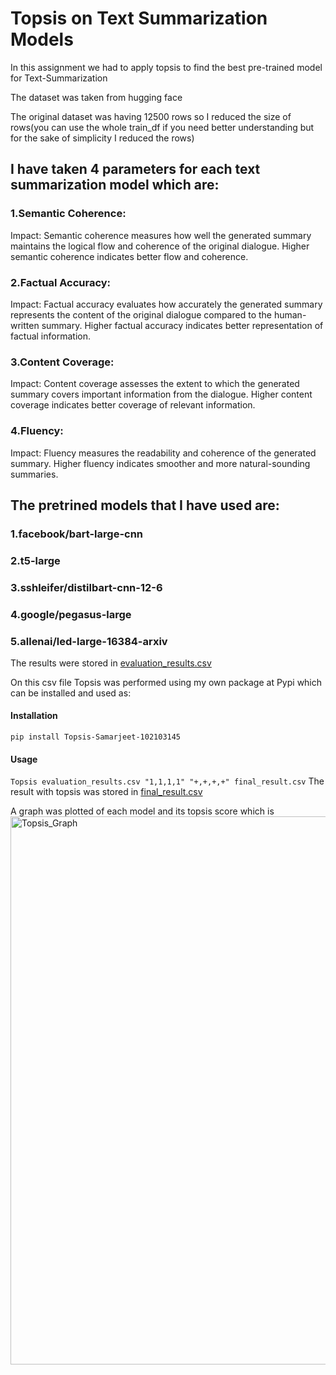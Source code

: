 # Topsis on Text Summarization Models
In this assignment we had to apply topsis to find the best pre-trained model for Text-Summarization

The dataset was taken from hugging face

The original dataset was having 12500 rows so I reduced the size of rows(you can use the whole train_df if you need better understanding but for the sake of simplicity I reduced the rows)

## I have taken 4 parameters for each text summarization model which are:
### 1.Semantic Coherence:
Impact: Semantic coherence measures how well the generated summary maintains the logical flow and coherence of the original dialogue. Higher semantic coherence indicates better flow and coherence.
### 2.Factual Accuracy:
Impact: Factual accuracy evaluates how accurately the generated summary represents the content of the original dialogue compared to the human-written summary. Higher factual accuracy indicates better representation of factual information.
### 3.Content Coverage:
Impact: Content coverage assesses the extent to which the generated summary covers important information from the dialogue. Higher content coverage indicates better coverage of relevant information.
### 4.Fluency:
Impact: Fluency measures the readability and coherence of the generated summary. Higher fluency indicates smoother and more natural-sounding summaries.

## The pretrined models that I have used are:
### 1.facebook/bart-large-cnn
### 2.t5-large
### 3.sshleifer/distilbart-cnn-12-6
### 4.google/pegasus-large
### 5.allenai/led-large-16384-arxiv

The results were stored in [evaluation_results.csv](https://github.com/gandhi25samar/Topsis_Assignment2-102103145/blob/main/evaluation_results.csv)

On this csv file Topsis was performed using my own package at Pypi which can be installed and used as:
#### Installation
```pip install Topsis-Samarjeet-102103145```
#### Usage
```Topsis evaluation_results.csv "1,1,1,1" "+,+,+,+" final_result.csv```
The result with topsis was stored in [final_result.csv](https://github.com/gandhi25samar/Topsis_Assignment2-102103145/blob/main/final_result.csv)

A graph was plotted of each model and its topsis score which is <img width="877" alt="Topsis_Graph" src="https://github.com/gandhi25samar/Topsis_Assignment2-102103145/assets/95834377/dbecddbe-2a40-40d4-9a5d-009a752ed696">
